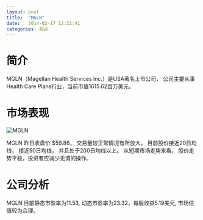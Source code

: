 ```yaml
---
layout: post
title:  "MGLN"
date:   2014-02-17 12:21:41
categories: 观点
---
```


# 简介
MGLN（Magellan Health Services Inc.）是USA著名上市公司，
公司主要从事Health Care Plans行业，当前市值1615.62百万美元。

# 市场表现

![MGLN](http://finviz.com/chart.ashx?t=MGLN&ty=c&ta=1&p=d&s=l)

MGLN 昨日收盘价 $59.86，
交易量较正常情况有所放大。
目前股价接近20日均线，
接近50日均线，
并且处于200日均线以上。
从短期市场走势来看，
股价走势平稳，投资者应减少无谓的操作。

# 公司分析
MGLN 目前静态市盈率为11.53, 动态市盈率为23.32，每股收益5.19美元,
市场估值较为合理。
